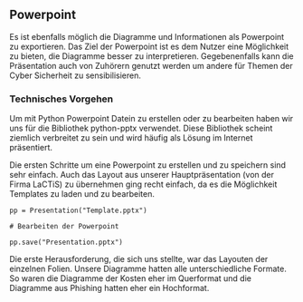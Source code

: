 ## Powerpoint

Es ist ebenfalls möglich die Diagramme und Informationen als Powerpoint zu exportieren. Das Ziel der Powerpoint ist es dem Nutzer eine Möglichkeit zu bieten, die Diagramme besser zu interpretieren. Gegebenenfalls kann die Präsentation auch von Zuhörern genutzt werden um andere für Themen der Cyber Sicherheit zu sensibilisieren.

### Technisches Vorgehen

Um mit Python Powerpoint Datein zu erstellen oder zu bearbeiten haben wir uns für die Bibliothek python-pptx verwendet. Diese Bibliothek scheint ziemlich verbreitet zu sein und wird häufig als Lösung im Internet präsentiert. 

Die ersten Schritte um eine Powerpoint zu erstellen und zu speichern sind sehr einfach. Auch das Layout aus unserer Hauptpräsentation (von der Firma LaCTiS) zu übernehmen ging recht einfach, da es die Möglichkeit Templates zu laden und zu bearbeiten.

```
pp = Presentation("Template.pptx")

# Bearbeiten der Powerpoint

pp.save("Presentation.pptx")

```

Die erste Herausforderung, die sich uns stellte, war das Layouten der einzelnen Folien. Unsere Diagramme hatten alle unterschiedliche Formate. So waren die Diagramme der Kosten eher im Querformat und die Diagramme aus Phishing hatten eher ein Hochformat. 




